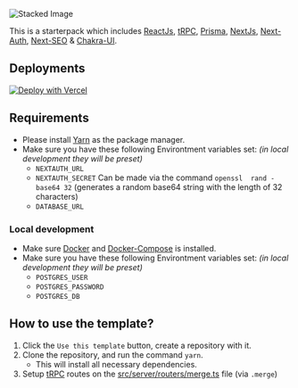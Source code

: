 ![Stacked Image](https://i.imgur.com/AWaUxYi.png)

This is a starterpack which includes [ReactJs](https://reactjs.org/), [tRPC](https://trpc.io/), [Prisma](https://www.prisma.io/), [NextJs](https://nextjs.org/), [Next-Auth](https://next-auth.js.org/), [Next-SEO](https://github.com/garmeeh/next-seo) & [Chakra-UI](https://chakra-ui.com/).

## Deployments

[![Deploy with Vercel](https://vercel.com/button)](https://vercel.com/new/clone?repository-url=https%3A%2F%2Fgithub.com%2Foezguerisbert%2Fweb-fullstack-starter&env=NEXTAUTH_URL,NEXTAUTH_SECRET,DATABASE_URL&demo-title=Web-FullStack-Starter&demo-description=This%20is%20a%20starterpack%20with%20ReactJs%2C%20tRPC%2C%20Prisma%2C%20NextJs%2C%20Next-Auth%2C%20Next-SEO%20%26%20Chakra-UI&skippable-integrations=1)

## Requirements

- Please install [Yarn](https://yarnpkg.com/getting-started/install) as the package manager.
- Make sure you have these following Environtment variables set: *(in local development they will be preset)*
  - `NEXTAUTH_URL`
  - `NEXTAUTH_SECRET` Can be made via the command `openssl  rand -base64 32` (generates a random base64 string with the length of 32 characters)
  - `DATABASE_URL`

### Local development

- Make sure [Docker](https://www.docker.com/get-started/) and [Docker-Compose](https://docs.docker.com/compose/install/) is installed.
- Make sure you have these following Environtment variables set: *(in local development they will be preset)*
  - `POSTGRES_USER`
  - `POSTGRES_PASSWORD`
  - `POSTGRES_DB`

## How to use the template?

1. Click the `Use this template` button, create a repository with it.
2. Clone the repository, and run the command `yarn`.
    - This will install all necessary dependencies.
3. Setup [tRPC](https://trpc.io/) routes on the [src/server/routers/merge.ts](./src/server/routers/merge.ts) file (via `.merge`)